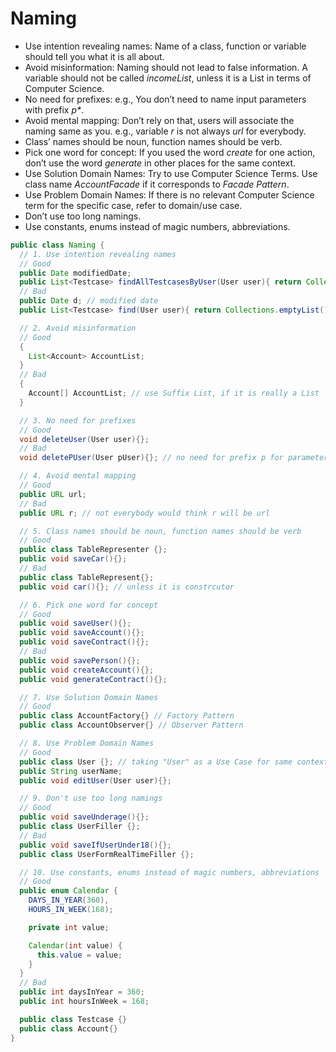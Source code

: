 # Naming

- Use intention revealing names: Name of a class, function or variable should tell you what it is all about.
- Avoid misinformation: Naming should not lead to false information. A variable should not be called <i>incomeList</i>, 
  unless it is a List in terms of Computer Science.
- No need for prefixes: e.g., You don’t need to name input parameters with prefix <i>p*</i>.
- Avoid mental mapping: Don’t rely on that, users will associate the naming same as you. e.g., variable <i>r</i> is not always <i>url</i> for everybody.
- Class’ names should be noun, function names should be verb.
- Pick one word for concept: If you used the word <i>create</i> for one action, don’t use the word <i>generate</i> in other places for the same context.
- Use Solution Domain Names: Try to use Computer Science Terms. Use class name <i>AccountFacade</i> if it corresponds to <i>Facade Pattern</i>.
- Use Problem Domain Names: If there is no relevant Computer Science term for the specific case, refer to domain/use case.
- Don’t use too long namings.
- Use constants, enums instead of magic numbers, abbreviations.

```java
public class Naming {
  // 1. Use intention revealing names
  // Good
  public Date modifiedDate;
  public List<Testcase> findAllTestcasesByUser(User user){ return Collections.emptyList(); };
  // Bad
  public Date d; // modified date
  public List<Testcase> find(User user){ return Collections.emptyList(); }; //find all Testcases by User

  // 2. Avoid misinformation
  // Good
  {
    List<Account> AccountList;
  }
  // Bad
  {
    Account[] AccountList; // use Suffix List, if it is really a List
  }

  // 3. No need for prefixes
  // Good
  void deleteUser(User user){};
  // Bad
  void deletePUser(User pUser){}; // no need for prefix p for parameters

  // 4. Avoid mental mapping
  // Good
  public URL url;
  // Bad
  public URL r; // not everybody would think r will be url

  // 5. Class names should be noun, function names should be verb
  // Good
  public class TableRepresenter {};
  public void saveCar(){};
  // Bad
  public class TableRepresent{};
  public void car(){}; // unless it is constrcutor

  // 6. Pick one word for concept
  // Good
  public void saveUser(){};
  public void saveAccount(){};
  public void saveContract(){};
  // Bad
  public void savePerson(){};
  public void createAccount(){};
  public void generateContract(){};

  // 7. Use Solution Domain Names
  // Good
  public class AccountFactory{} // Factory Pattern
  public class AccountObserver{} // Observer Pattern

  // 8. Use Problem Domain Names
  // Good
  public class User {}; // taking "User" as a Use Case for same context
  public String userName;
  public void editUser(User user){};

  // 9. Don't use too long namings
  // Good
  public void saveUnderage(){};
  public class UserFiller {};
  // Bad
  public void saveIfUserUnder18(){};
  public class UserFormRealTimeFiller {};

  // 10. Use constants, enums instead of magic numbers, abbreviations
  // Good
  public enum Calendar {
    DAYS_IN_YEAR(360),
    HOURS_IN_WEEK(168);

    private int value;

    Calendar(int value) {
      this.value = value;
    }
  }
  // Bad
  public int daysInYear = 360;
  public int hoursInWeek = 168;

  public class Testcase {}
  public class Account{}
}
```